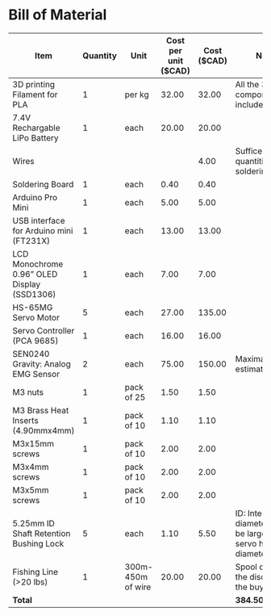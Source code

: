 # Bill of Material
| Item | Quantity | Unit |Cost per unit ($CAD)| Cost ($CAD)|Notes
| ------------- | ------------- | ------------- | ------------- | ------------- | ------------- | 
|3D printing Filament for PLA|	1|	per kg|	32.00|	32.00	|All the 3D components are included here.|
|7.4V Rechargable LiPo Battery| 	1|	each|	20.00|	20.00|	
|Wires ||||4.00|	Sufficently large quantities of soldering wire.|
|Soldering Board|	1|	each|	0.40|	0.40||	
|Arduino Pro Mini	|1|	each|	5.00|	5.00||
|USB interface for Arduino mini (FT231X)|	1|	each|	13.00|	13.00|	|
|LCD Monochrome 0.96” OLED Display (SSD1306)|	1|each|	7.00|	7.00||
|HS-65MG Servo Motor	|5	|each	|27.00	|135.00	||
|Servo Controller (PCA 9685)|	1|	each|	16.00|	16.00||	
|SEN0240 Gravity: Analog EMG Sensor	|2	|each	|75.00	|150.00|	Maximal estimate.|
|M3 nuts|1	|pack of 25	|1.50	|1.50	|
|M3 Brass Heat Inserts (4.90mmx4mm)|	1|	pack of 10|	1.10|	1.10||	
|M3x15mm screws	|1|	pack of 10|	2.00|	2.00	||
|M3x4mm screws	|1	|pack of 10	|2.00	|2.00	||
|M3x5mm screws	|1	|pack of 10	|2.00	|2.00	||
|5.25mm ID Shaft Retention Bushing Lock	|5|	each|	1.10|	5.50	|ID: Internal diameter. Must be larger than servo horn diameter(>5mm)|
|Fishing Line (>20 lbs)	|1	|300m-450m of wire	|20.00	|20.00|	Spool quantity to the discretion of the buyer.|
|**Total**	 |||||	 	 **384.50**	 ||

